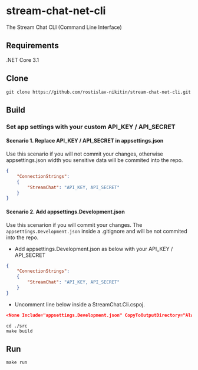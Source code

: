 # stream-chat-net-cli
The Stream Chat CLI (Command Line Interface)

## Requirements
.NET Core 3.1

## Clone
```console
git clone https://github.com/rostislav-nikitin/stream-chat-net-cli.git
```

## Build
### Set app settings with your custom API_KEY / API_SECRET
#### Scenario 1. Replace API_KEY / API_SECRET in appsettings.json
Use this scenario if you will not commit your changes, otherwise appsettings.json width you sensitive data will be commited into the repo.
```JSON
{
	"ConnectionStrings":
	{
		"StreamChat": "API_KEY, API_SECRET"
	}
}
```
#### Scenario 2. Add appsettings.Development.json
Use this scenarion if you will commit your changes. The `appsettings.Development.json` inside a .gitignore and will be not commited into the repo.
* Add appsettings.Development.json as below with your API_KEY / API_SECRET
```JSON
{
	"ConnectionStrings":
	{
		"StreamChat": "API_KEY, API_SECRET"
	}
}
```
* Uncomment line below inside a StreamChat.Cli.cspoj.
```JSON
<None Include="appsettings.Development.json" CopyToOutputDirectory="Always" />
```

```console
cd ./src
make build
```

## Run
```console
make run
```
